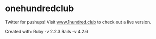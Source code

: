 # onehundredclub

Twitter for pushups! Visit www.1hundred.club to check out a live version.


Created with:
Ruby -v 2.2.3
Rails -v 4.2.6
